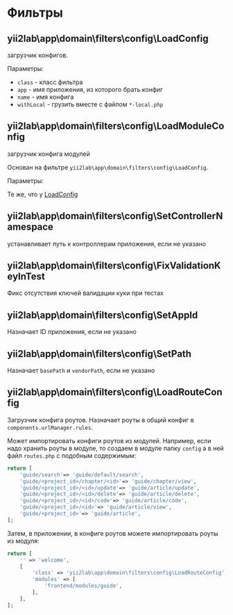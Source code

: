 Фильтры
===

## yii2lab\app\domain\filters\config\LoadConfig

загрузчик конфигов.

Параметры:

* `class` - класс фильтра
* `app` - имя приложения, из которого брать конфиг
* `name` - имя конфига
* `withLocal` - грузить вместе с файлом `*-local.php`

## yii2lab\app\domain\filters\config\LoadModuleConfig

загрузчик конфига модулей

Основан на фильтре `yii2lab\app\domain\filters\config\LoadConfig`.

Параметры:

Те же, что у [LoadConfig](#yii2lab\app\domain\filters\config\loadconfig)

## yii2lab\app\domain\filters\config\SetControllerNamespace

устанавливает путь к контроллерам приложения, если не указано

## yii2lab\app\domain\filters\config\FixValidationKeyInTest

Фикс отсутствия ключей валидации куки при тестах

## yii2lab\app\domain\filters\config\SetAppId

Назначает ID приложения, если не указано

## yii2lab\app\domain\filters\config\SetPath

Назначает `basePath` и `vendorPath`, если не указано

## yii2lab\app\domain\filters\config\LoadRouteConfig

Загрузчик конфига роутов.
Назначает роуты в общий конфиг в `components.urlManager.rules`.

Может импортировать конфиги роутов из модулей.
Например, если надо хранить роуты в модуле,
то создаем в модуле папку `config` а в ней файл `routes.php` с подобным содержимым:

```php
return [
    'guide/search'=> 'guide/default/search',
    'guide/<project_id>/chapter/<id>'=> 'guide/chapter/view',
    'guide/<project_id>/<id>/update'=> 'guide/article/update',
    'guide/<project_id>/<id>/delete'=> 'guide/article/delete',
    'guide/<project_id>/<id>/code'=> 'guide/article/code',
    'guide/<project_id>/<id>'=> 'guide/article/view',
    'guide/<project_id>'=> 'guide/article',
];
```

Затем, в приложении, в конфиге роутов можете импортировать роуты из модуля:

```php
return [
	'' => 'welcome',
	[
		'class' => 'yii2lab\app\domain\filters\config\LoadRouteConfig',
		'modules' => [
			'frontend/modules/guide',
		],
	],
];
```
